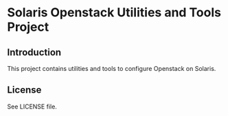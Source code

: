 # Solaris Openstack Utilities and Tools Project

## Introduction

This project contains utilities and tools to configure Openstack on
Solaris.

## License

See LICENSE file.
